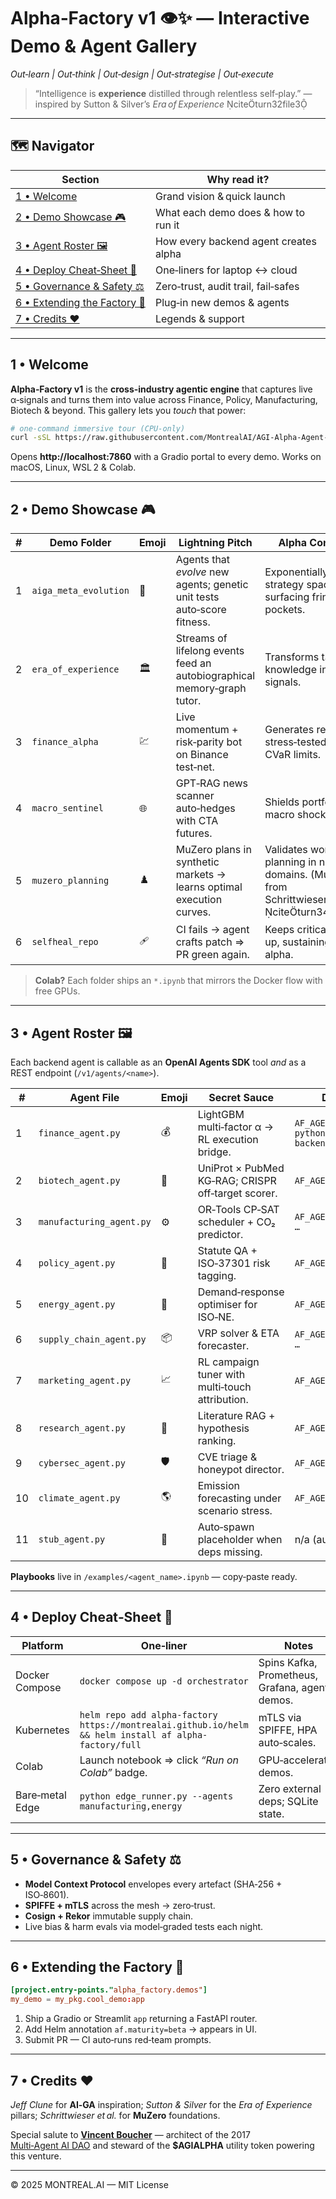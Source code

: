 # Alpha‑Factory v1 👁️✨ — **Interactive Demo & Agent Gallery**
*Out‑learn | Out‑think | Out‑design | Out‑strategise | Out‑execute*

> “Intelligence is **experience** distilled through relentless self‑play.” — inspired by Sutton & Silver’s *Era of Experience* citeturn32file3

---

## 🗺️ Navigator
| Section | Why read it? |
|---------|--------------|
|[1 • Welcome](#1-welcome) | Grand vision & quick launch |
|[2 • Demo Showcase 🎮](#2-demo-showcase-) | What each demo does & how to run it |
|[3 • Agent Roster 🖼️](#3-agent-roster-) | How every backend agent creates alpha |
|[4 • Deploy Cheat‑Sheet 🚀](#4-deploy-cheat-sheet-) | One‑liners for laptop ↔ cloud |
|[5 • Governance & Safety ⚖️](#5-governance--safety-) | Zero‑trust, audit trail, fail‑safes |
|[6 • Extending the Factory 🔌](#6-extending-the-factory-) | Plug‑in new demos & agents |
|[7 • Credits ❤️](#7-credits-) | Legends & support |

---

## 1 • Welcome  
**Alpha‑Factory v1** is the **cross‑industry agentic engine** that captures live α‑signals and turns them into value across Finance, Policy, Manufacturing, Biotech & beyond.  This gallery lets you *touch* that power:

```bash
# one‑command immersive tour (CPU‑only)
curl -sSL https://raw.githubusercontent.com/MontrealAI/AGI-Alpha-Agent-v0/main/alpha_factory_v1/demos/quick_start.sh | bash
```
Opens **http://localhost:7860** with a Gradio portal to every demo. Works on macOS, Linux, WSL 2 & Colab.

---

## 2 • Demo Showcase 🎮
| # | Demo Folder | Emoji | Lightning Pitch | Alpha Contribution | Start Locally |
|---|-------------|-------|-----------------|--------------------|---------------|
|1|`aiga_meta_evolution`|🧬|Agents that *evolve* new agents; genetic unit tests auto‑score fitness.|Exponentially expands strategy space, surfacing fringe alpha pockets.|`docker compose -f docker-compose.aiga_meta.yml up`|
|2|`era_of_experience`|🏛️|Streams of lifelong events feed an autobiographical memory‑graph tutor.|Transforms tacit SME knowledge into tradable signals.|`docker compose -f docker-compose.era.yml up`|
|3|`finance_alpha`|💹|Live momentum + risk‑parity bot on Binance test‑net.|Generates real P&L; stress‑tested against CVaR limits.|`docker compose -f docker-compose.finance.yml up`|
|4|`macro_sentinel`|🌐|GPT‑RAG news scanner auto‑hedges with CTA futures.|Shields portfolios from macro shocks.|`docker compose -f docker-compose.macro.yml up`|
|5|`muzero_planning`|♟️|MuZero plans in synthetic markets → learns optimal execution curves.|Validates world‑model planning in noisy domains. (MuZero core from Schrittwieser et al. 2020) citeturn34file3|`docker compose -f docker-compose.muzero.yml up`|
|6|`selfheal_repo`|🩹|CI fails → agent crafts patch ⇒ PR green again.|Keeps critical pipelines up, sustaining uptime alpha.|`docker compose -f docker-compose.selfheal.yml up`|

> **Colab?** Each folder ships an `*.ipynb` that mirrors the Docker flow with free GPUs.

---

## 3 • Agent Roster 🖼️
Each backend agent is callable as an **OpenAI Agents SDK** tool *and* as a REST endpoint (`/v1/agents/<name>`).  

| # | Agent File | Emoji | Secret Sauce | Deploy Solo |
|---|------------|-------|--------------|-------------|
|1|`finance_agent.py`|💰|LightGBM multi‑factor α → RL execution bridge.|`AF_AGENT=finance python -m backend.orchestrator`|
|2|`biotech_agent.py`|🧬|UniProt × PubMed KG‑RAG; CRISPR off‑target scorer.|`AF_AGENT=biotech …`|
|3|`manufacturing_agent.py`|⚙️|OR‑Tools CP‑SAT scheduler + CO₂ predictor.|`AF_AGENT=manufacturing …`|
|4|`policy_agent.py`|📜|Statute QA + ISO‑37301 risk tagging.|`AF_AGENT=policy …`|
|5|`energy_agent.py`|🔋|Demand‑response optimiser for ISO‑NE.|`AF_AGENT=energy …`|
|6|`supply_chain_agent.py`|📦|VRP solver & ETA forecaster.|`AF_AGENT=supply_chain …`|
|7|`marketing_agent.py`|📈|RL campaign tuner with multi‑touch attribution.|`AF_AGENT=marketing …`|
|8|`research_agent.py`|🔬|Literature RAG + hypothesis ranking.|`AF_AGENT=research …`|
|9|`cybersec_agent.py`|🛡️|CVE triage & honeypot director.|`AF_AGENT=cybersec …`|
|10|`climate_agent.py`|🌎|Emission forecasting under scenario stress.|`AF_AGENT=climate …`|
|11|`stub_agent.py`|🫥|Auto‑spawn placeholder when deps missing.|n/a (auto) |

**Playbooks** live in `/examples/<agent_name>.ipynb` — copy‑paste ready.

---

## 4 • Deploy Cheat‑Sheet 🚀
| Platform | One‑liner | Notes |
|----------|-----------|-------|
|Docker Compose|`docker compose up -d orchestrator`|Spins Kafka, Prometheus, Grafana, agents, demos.|
|Kubernetes|`helm repo add alpha-factory https://montrealai.github.io/helm && helm install af alpha-factory/full`|mTLS via SPIFFE, HPA auto‑scales.|
|Colab|Launch notebook ⇒ click *“Run on Colab”* badge.|GPU‑accelerated demos.|
|Bare‑metal Edge|`python edge_runner.py --agents manufacturing,energy`|Zero external deps; SQLite state.|

---

## 5 • Governance & Safety ⚖️
* **Model Context Protocol** envelopes every artefact (SHA‑256 + ISO‑8601).  
* **SPIFFE + mTLS** across the mesh → zero‑trust.  
* **Cosign + Rekor** immutable supply chain.  
* Live bias & harm evals via model‑graded tests each night.

---

## 6 • Extending the Factory 🔌
```toml
[project.entry-points."alpha_factory.demos"]
my_demo = my_pkg.cool_demo:app
```
1. Ship a Gradio or Streamlit `app` returning a FastAPI router.  
2. Add Helm annotation `af.maturity=beta` → appears in UI.  
3. Submit PR — CI auto‑runs red‑team prompts.

---

## 7 • Credits ❤️
*Jeff Clune* for **AI‑GA** inspiration; *Sutton & Silver* for the *Era of Experience* pillars; *Schrittwieser et al.* for **MuZero** foundations.

Special salute to **[Vincent Boucher](https://www.linkedin.com/in/montrealai/)** — architect of the 2017 [Multi‑Agent AI DAO](https://www.quebecartificialintelligence.com/priorart) and steward of the **$AGIALPHA** utility token powering this venture.

---

© 2025 MONTREAL.AI — MIT License

